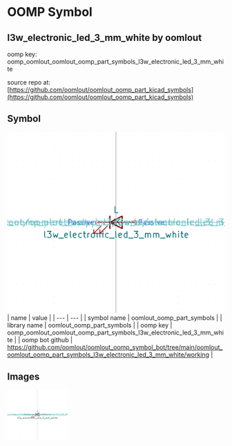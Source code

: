 # OOMP Symbol  
## l3w_electronic_led_3_mm_white  by oomlout  
  
oomp key: oomp_oomlout_oomlout_oomp_part_symbols_l3w_electronic_led_3_mm_white  
  
source repo at: [https://github.com/oomlout/oomlout_oomp_part_kicad_symbols](https://github.com/oomlout/oomlout_oomp_part_kicad_symbols)  
## Symbol  
  
[![working.png](working_600.png)](working.png)  
| name | value | 
| --- | --- | 
| symbol name | oomlout_oomp_part_symbols | 
| library name | oomlout_oomp_part_symbols | 
| oomp key | oomp_oomlout_oomlout_oomp_part_symbols_l3w_electronic_led_3_mm_white | 
| oomp bot github | https://github.com/oomlout/oomlout_oomp_symbol_bot/tree/main/oomlout_oomlout_oomp_part_symbols_l3w_electronic_led_3_mm_white/working | 
## Images  
  
[![working.png](working_140.png)](working.png)  
